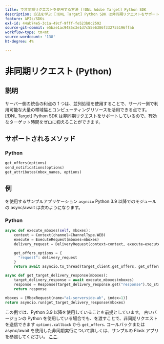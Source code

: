 ```yaml
---
title: で非同期リクエストを使用する方法 [!DNL Adobe Target] Python SDK
description: 方法を学ぶ [!DNL Target] Python SDK は非同期リクエストをサポートしているので、有効なターゲット時間をゼロに抑えることができます。
feature: APIs/SDKs
exl-id: 44ab74e5-3c1a-49cf-9fff-fe523b0c2592
source-git-commit: e5bae1ac9485c3e1d7c55e6386f332755196ffab
workflow-type: tm+mt
source-wordcount: '138'
ht-degree: 4%

---
```


# 非同期リクエスト (Python)

## 説明

サーバー側の統合の利点の 1 つは、並列処理を使用することで、サーバー側で利用可能な大量の帯域幅とコンピューティングリソースを活用できる点です。 [!DNL Target] Python SDK は非同期リクエストをサポートしているので、有効なターゲット時間をゼロに抑えることができます。

## サポートされるメソッド

### Python

```python {line-numbers="true"}
get_offers(options)
send_notifications(options)
get_attributes(mbox_names, options)
```

## 例

を使用するサンプルアプリケーション `asyncio` Python 3.9 以降でのモジュールの async/await は次のようになります。

### Python

```python {line-numbers="true"}
async def execute_mboxes(self, mboxes):
    context = Context(channel=ChannelType.WEB)
    execute = ExecuteRequest(mboxes=mboxes)
    delivery_request = DeliveryRequest(context=context, execute=execute)

    get_offers_options = {
      "request": delivery_request
    }
    return await asyncio.to_thread(target_client.get_offers, get_offers_options)

async def get_target_delivery_response(mboxes):
    target_delivery_response = await execute_mboxes(mboxes)
    response = Response(target_delivery_response.get("response").to_str(), status=200, mimetype='application/json')
    return response

mboxes = [MboxRequest(name="a1-serverside-ab", index=1)]
return asyncio.run(get_target_delivery_response(mboxes)
```

この例では、Python 3.9 以降を使用していることを前提としています。 古いバージョンの Python を使用している場合でも、を渡すことで、非同期リクエストを送信できます `options.callback` から `get_offers`. コールバックまたは async/await を使用した非同期実行について詳しくは、サンプルの Flask アプリを参照してください。 [ここ](https://github.com/adobe/target-python-sdk/blob/main/samples/app.py).

